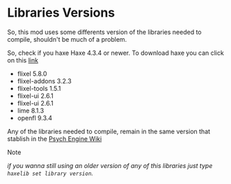 # Libraries Versions
So, this mod uses some differents version of the libraries needed to compile, shouldn't be much of a problem.

So, check if you haxe Haxe 4.3.4 or newer. To download haxe you can click on this [link](https://haxe.org/download/)

- flixel 5.8.0
- flixel-addons 3.2.3
- flixel-tools 1.5.1
- flixel-ui 2.6.1
- flixel-ui 2.6.1
- lime 8.1.3
- openfl 9.3.4

Any of the libraries needed to compile, remain in the same version that stablish in the [Psych Engine Wiki](https://github.com/ShadowMario/FNF-PsychEngine/wiki/Libraries-versions)

> [!NOTE] 
>_if you wanna still using an older version of any of this libraries just type `haxelib set library version`._